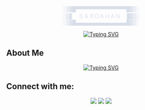 <div align="center">
<pre style="margin: 0; color: #D8DEE9;">
░▒▓█▀▀▀▀▀▀▀▀▀▀▀▀▀▀▀▀█▓▒░
░▒▓  ＳＡＲＯＫＨＡＮ  █▓▒░
░▒▓█▄▄▄▄▄▄▄▄▄▄▄▄▄▄▄▄█▓▒░
</pre>

[![Typing SVG](https://readme-typing-svg.demolab.com?font=monospace&duration=3000&pause=1000&color=000000&center=true&vCenter=true&random=false&width=435&lines=⚡+Developer+|+Dreamer+|+Creator+⚡)](httpgs://git.io/typing-svg)
</div>

## About Me

<div align="center">

[![Typing SVG](https://readme-typing-svg.demolab.com?font=Courier+New&duration=250&pause=24&color=000000&multiline=true&repeat=false&width=1000&height=850&lines=darwich%40ubuntu%3A~%24+whoami;Ahmed+Darwich+-+Software+Engineer%2C+Manifold+Labs;------------------------------------------------------;darwich%40ubuntu%3A~%24++cat+%2Fvar%2Flog%2Fcareer.txt;------------------------------------------------------;%F0%9F%92%BC+WORK+EXPERIENCE;------------------------------------------------------;%5BINFO%5D+Current+Status%3A+Employed;%5BINFO%5D+Fetching+work+records...;%F0%9F%9B%A0%EF%B8%8F+Software+Engineer;%E2%94%82+%E2%94%94%E2%94%80+Company%3A+Manifold+Labs;%E2%94%82+%E2%94%94%E2%94%80+Duration%3A+2024+-+Present;%E2%94%82+%E2%94%94%E2%94%80+Role%3A+Developing+scalable+web+applications;%E2%94%82+;%F0%9F%9B%A0%EF%B8%8F+Business+Analyst+3;%E2%94%82+%E2%94%94%E2%94%80+Company%3A+Huntington+National+Bank;%E2%94%82+%E2%94%94%E2%94%80+Duration%3A+2020-2023;%E2%94%82+%E2%94%94%E2%94%80+Role%3A+Verified+data+quality+and+integrity+throughout+TCF+acquisition;+++++++++++++++++++++++++++++++++++++++++++++++++++++++++++++++++++++;darwich%40ubuntu%3A~%24+cat+%2Fvar%2Flog%2Feducation.txt;------------------------------------------------------;%F0%9F%93%9A+EDUCATION+HISTORY;------------------------------------------------------;%5BINFO%5D+Current+Status%3A+Graduated;%5BINFO%5D+Fetching+education+records...;%F0%9F%8E%93+M.S.+Computer+Science;%E2%94%82+%E2%94%94%E2%94%80+Institution%3A+University+of+Akron;%E2%94%82+%E2%94%94%E2%94%80+Status%3A+Completed+2023;%E2%94%82+%E2%94%94%E2%94%80+Research%3A+Data+Analytics;%E2%94%82;%F0%9F%8E%93+B.S.+Computer+Science;%E2%94%82+%E2%94%94%E2%94%80+Institution%3A+University+of+Akron;%7C+%E2%94%94%E2%94%80+Status%3A+Completed+2022;darwich%40ubuntu%3A~%24+%E2%96%88)](https://git.io/typing-svg)

</div>

## Connect with me:
<div align="center">
    <a href="https://www.linkedin.com/in/ahmed-darwich/" target="_blank"><img src="https://img.shields.io/badge/-SaroKhan-0077B5?style=flat&logo=Linkedin&logoColor=white"/></a>
    <a target="_blank" href="mailto:adarwich2010@gmail.com"><img src="https://img.shields.io/badge/-adarwich2010-D14836?style=flat&logo=Gmail&logoColor=white"/></a>
    <a target="_blank" href="https://x.com/0xSarokhan"><img src="https://img.shields.io/badge/-SaroKhan-1DA1F2?style=flat&logo=X&logoColor=white"/></a>
</div>
